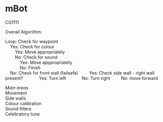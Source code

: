 # mBot
CG1111

Overall Algorithm:

Loop: Check for waypoint  
&nbsp;&nbsp;&nbsp;&nbsp;Yes: Check for colour  
&nbsp;&nbsp;&nbsp;&nbsp;&nbsp;&nbsp;&nbsp;&nbsp;Yes: Move appropriately  
&nbsp;&nbsp;&nbsp;&nbsp;&nbsp;&nbsp;&nbsp;&nbsp;No: Check for sound  
&nbsp;&nbsp;&nbsp;&nbsp;&nbsp;&nbsp;&nbsp;&nbsp;&nbsp;&nbsp;&nbsp;&nbsp;Yes: Move apppropriately  
&nbsp;&nbsp;&nbsp;&nbsp;&nbsp;&nbsp;&nbsp;&nbsp;&nbsp;&nbsp;&nbsp;&nbsp;No: Finish  
&nbsp;&nbsp;&nbsp;&nbsp;No: Check for front wall (failsafe) 
&nbsp;&nbsp;&nbsp;&nbsp;&nbsp;&nbsp;&nbsp;&nbsp;Yes: Check side wall - right wall present?
&nbsp;&nbsp;&nbsp;&nbsp;&nbsp;&nbsp;&nbsp;&nbsp;&nbsp;&nbsp;&nbsp;&nbsp;Yes: Turn left
&nbsp;&nbsp;&nbsp;&nbsp;&nbsp;&nbsp;&nbsp;&nbsp;&nbsp;&nbsp;&nbsp;&nbsp;No: Turn right
&nbsp;&nbsp;&nbsp;&nbsp;&nbsp;&nbsp;&nbsp;&nbsp;No: move forward  

*Main areas*  
Movement  
Side walls  
Colour calibration  
Sound filters  
Celebratory tune  
